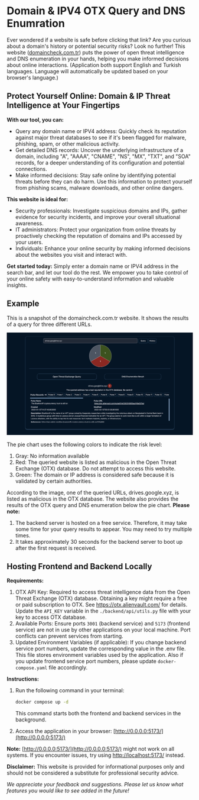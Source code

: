 # Domain & IPV4 OTX Query and DNS Enumration
Ever wondered if a website is safe before clicking that link? Are you curious about a domain's history or potential security risks? Look no further! This website ([domaincheck.com.tr](domaincheck.com.tr)) puts the power of open threat intelligence and DNS enumeration in your hands, helping you make informed decisions about online interactions. (Application both support English and Turkish languages. Language will automatically be updated based on your browser's language.)

## Protect Yourself Online: Domain & IP Threat Intelligence at Your Fingertips

**With our tool, you can:**
* Query any domain name or IPV4 address: Quickly check its reputation against major threat databases to see if it's been flagged for malware, phishing, spam, or other malicious activity.
* Get detailed DNS records: Uncover the underlying infrastructure of a domain, including "A", "AAAA", "CNAME", "NS", "MX", "TXT", and "SOA" records, for a deeper understanding of its configuration and potential connections.
* Make informed decisions: Stay safe online by identifying potential threats before they can do harm. Use this information to protect yourself from phishing scams, malware downloads, and other online dangers.


**This website is ideal for:**
* Security professionals: Investigate suspicious domains and IPs, gather evidence for security incidents, and improve your overall situational awareness.
* IT administrators: Protect your organization from online threats by proactively checking the reputation of domains and IPs accessed by your users.
* Individuals: Enhance your online security by making informed decisions about the websites you visit and interact with.

**Get started today:** Simply enter a domain name or IPV4 address in the search bar, and let our tool do the rest. We empower you to take control of your online safety with easy-to-understand information and valuable insights.

## Example

This is a snapshot of the domaincheck.com.tr website. It shows the results of a query for three different URLs.


![An Example of domaincheck.com.tr](./example/domaincheck-example-1.png)


The pie chart uses the following colors to indicate the risk level:

1. Gray: No information available
1. Red: The queried website is listed as malicious in the Open Threat Exchange (OTX) database. Do not attempt to access this website.
1. Green: The domain or IP address is considered safe because it is validated by certain authorities.

According to the image, one of the queried URLs, drives.google.xyz, is listed as malicious in the OTX database. The website also provides the results of the OTX query and DNS enumeration below the pie chart. **Please note:**

1. The backend server is hosted on a free service. Therefore, it may take some time for your query results to appear. You may need to try multiple times.
1. It takes approximately 30 seconds for the backend server to boot up after the first request is received. 


## Hosting Frontend and Backend Locally

**Requirements:**

1. OTX API Key: Required to access threat intelligence data from the Open Threat Exchange (OTX) database. Obtaining a key might require a free or paid subscription to OTX. See https://otx.alienvault.com/ for details. Update the `API_KEY` variable in the `./backend/api/utils.py` file with your key to access OTX database.
1. Available Ports: Ensure ports `3001` (backend service) and `5173` (frontend service) are not in use by other applications on your local machine. Port conflicts can prevent services from starting.
1. Updated Environment Variables (if applicable): If you change backend service port numbers, update the corresponding value in the .env file. This file stores environment variables used by the application. Also if you update frontend service port numbers, please update `docker-compose.yaml` file accordingly.

**Instructions:**

1. Run the following command in your terminal:

    ```bash
    docker compose up -d
    ```

    This command starts both the frontend and backend services in the background.

1. Access the application in your browser: [http://0.0.0.0:5173/](http://0.0.0.0:5173/)

**Note:** [http://0.0.0.0:5173/](http://0.0.0.0:5173/) might not work on all systems. If you encounter issues, try using [http://localhost:5173/](http://localhost:5173/) instead.
 

**Disclaimer:** This website is provided for informational purposes only and should not be considered a substitute for professional security advice.

*We appreciate your feedback and suggestions. Please let us know what features you would like to see added in the future!*